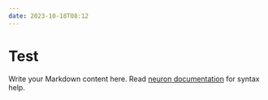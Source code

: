 ```yaml
---
date: 2023-10-18T08:12
---
```


# Test

Write your Markdown content here. Read [neuron documentation](https://neuron.zettel.page/2011404.html) for syntax help.

